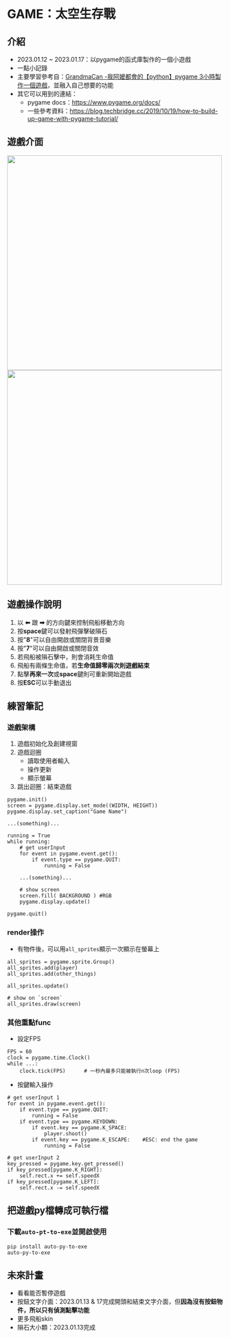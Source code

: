 # GAME：太空生存戰
## 介紹
- 2023.01.12 ~ 2023.01.17：以pygame的函式庫製作的一個小遊戲
- 一點小記錄
- 主要學習參考自：[GrandmaCan -我阿嬤都會的【python】pygame 3小時製作一個遊戲](https://www.youtube.com/watch?v=61eX0bFAsYs&list=PLRjgE3pAnTIK_Kl_IuMB1IjBGJ-IWRz7a&index=2)，並融入自己想要的功能
- 其它可以用到的連結：
    - pygame docs：https://www.pygame.org/docs/
    - 一些參考資料：https://blog.techbridge.cc/2019/10/19/how-to-build-up-game-with-pygame-tutorial/

## 遊戲介面
<img src="https://user-images.githubusercontent.com/114934655/229305499-6b364b07-1a75-4f2b-a110-a741a77eccc2.png" height="500px"><img src="https://user-images.githubusercontent.com/114934655/229304796-9cde429e-0261-4d5d-9e46-568dc7e298f7.png" height="500px">

## 遊戲操作說明
1. 以 **⬅** 跟 **➡** 的方向鍵來控制飛船移動方向
2. 按**space**鍵可以發射飛彈擊破隕石
3. 按"**8**"可以自由開啟或關閉背景音樂
4. 按"**7**"可以自由開啟或關閉音效
5. 若飛船被隕石擊中，則會消耗生命值
6. 飛船有兩條生命值，若**生命值歸零兩次則遊戲結束**
7. 點擊**再來一次**或**space**鍵則可重新開始遊戲
8. 按**ESC**可以手動退出

## 練習筆記
### 遊戲架構
1. 遊戲初始化及創建視窗
2. 遊戲迴圈
    - 讀取使用者輸入
    - 操作更新
    - 顯示螢幕
3. 跳出迴圈：結束遊戲
```
pygame.init()
screen = pygame.display.set_mode((WIDTH, HEIGHT)) 
pygame.display.set_caption("Game Name")

...(something)...

running = True
while running:
    # get userInput
    for event in pygame.event.get():
        if event.type == pygame.QUIT:
            running = False

    ...(something)...

    # show screen
    screen.fill( BACKGROUND ) #RGB
    pygame.display.update()

pygame.quit()
```
### render操作
- 有物件後，可以用`all_sprites`顯示一次顯示在螢幕上
```
all_sprites = pygame.sprite.Group()
all_sprites.add(player)
all_sprites.add(other_things)

all_sprites.update()

# show on `screen`
all_sprites.draw(screen)
```
### 其他重點func
- 設定FPS
```
FPS = 60
clock = pygame.time.Clock()
while ...:
    clock.tick(FPS)      # 一秒內最多只能被執行n次loop (FPS)
```
- 按鍵輸入操作
```
# get userInput 1
for event in pygame.event.get():
    if event.type == pygame.QUIT:
        running = False
    if event.type == pygame.KEYDOWN:
        if event.key == pygame.K_SPACE:
            player.shoot()
        if event.key == pygame.K_ESCAPE:    #ESC: end the game
            running = False

# get userInput 2
key_pressed = pygame.key.get_pressed()
if key_pressed[pygame.K_RIGHT]:
    self.rect.x += self.speedX
if key_pressed[pygame.K_LEFT]:
    self.rect.x -= self.speedX
```
## 把遊戲py檔轉成可執行檔
### 下載`auto-pt-to-exe`並開啟使用
```
pip install auto-py-to-exe
auto-py-to-exe
```

## 未來計畫
- 看看能否暫停遊戲
- 按鈕文字介面：2023.01.13 & 17完成開頭和結束文字介面，但**因為沒有按鈕物件，所以只有偵測點擊功能**
- 更多飛船skin
- 隕石大小顆：2023.01.13完成
